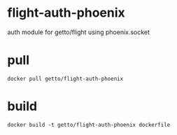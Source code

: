 # flight-auth-phoenix

auth module for getto/flight using phoenix.socket

# pull

```
docker pull getto/flight-auth-phoenix
```

# build

```
docker build -t getto/flight-auth-phoenix dockerfile
```
